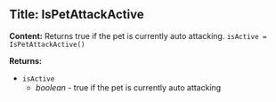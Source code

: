 ## Title: IsPetAttackActive

**Content:**
Returns true if the pet is currently auto attacking.
`isActive = IsPetAttackActive()`

**Returns:**
- `isActive`
  - *boolean* - true if the pet is currently auto attacking